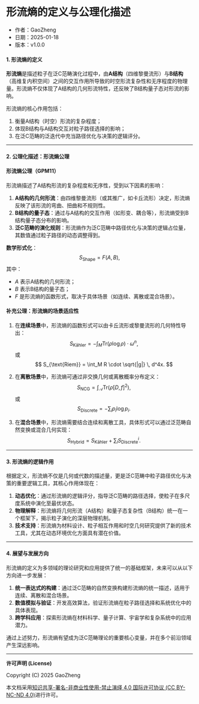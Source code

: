 # **形流熵的定义与公理化描述**

- 作者：GaoZheng
- 日期：2025-01-18
- 版本：v1.0.0

#### **1. 形流熵的定义**

**形流熵**是描述粒子在泛C范畴演化过程中，由**A结构**（四维黎曼流形）与**B结构**（高维复内积空间）之间的交互作用所导致的时空形流复杂性和无序程度的物理量。形流熵不仅体现了A结构的几何形流特性，还反映了B结构量子态对形流的影响。

形流熵的核心作用包括：
1. 衡量A结构（时空）形流的复杂程度；
2. 体现B结构与A结构交互对粒子路径选择的影响；
3. 在泛C范畴的泛迭代中充当路径优化与决策的逻辑评分。

---

#### **2. 公理化描述：形流熵公理**

#### **形流熵公理（GPM11）**
形流熵描述了A结构形流的复杂程度和无序性，受到以下因素的影响：
1. **A结构的几何形流**：由四维黎曼流形（或其推广，如卡丘流形）决定，形流熵反映了该形流的弯曲、扭曲和不规则性。
2. **B结构的量子态**：通过与A结构的交互作用（如形变、耦合等），形流熵受到B结构量子态分布的影响。
3. **泛C范畴的演化规则**：形流熵作为泛C范畴中路径优化与决策的逻辑占位量，其数值通过粒子路径的动态调整得到。

**数学形式化**：
$$
S_{\text{Shape}} = F(A, B),
$$
其中：
- $A$ 表示A结构的几何形流；
- $B$ 表示B结构的量子态；
- $F$ 是形流熵的函数形式，取决于具体场景（如连续、离散或混合场景）。

#### **补充公理：形流熵的场景适应性**
1. 在**连续场景**中，形流熵的函数形式可以由卡丘流形或黎曼流形的几何特性导出：
   $$
   S_{\text{Kähler}} = -\int_M \mathrm{Tr}(\rho \log \rho) \cdot \omega^n,
   $$
   或
   $$
   S_{\text{Riem}} = \int_M R \cdot \sqrt{|g|} \, d^4x.
   $$

2. 在**离散场景**中，形流熵可通过非交换几何或离散概率分布定义：
   $$
   S_{\text{NCG}} = \int_{\mathcal{A}} \mathrm{Tr}(\rho [D, f]^2),
   $$
   或
   $$
   S_{\text{Discrete}} = -\sum_i p_i \log p_i.
   $$

3. 在**混合场景**中，形流熵需要结合连续和离散工具，具体形式可以通过泛范畴自然变换或混合几何实现：
   $$
   S_{\text{Hybrid}} = S_{\text{Kähler}} + \sum_i S_{\text{Discrete}}^i.
   $$

---

#### **3. 形流熵的逻辑作用**

根据定义，形流熵不仅是几何或代数的描述量，更是泛C范畴中粒子路径优化与决策的重要逻辑工具，其核心作用体现在：
1. **动态优化**：通过形流熵的逻辑评分，指导泛C范畴的路径选择，使粒子在多尺度系统中演化至最优状态。
2. **物理解释**：形流熵将几何形流（A结构）和量子态复杂性（B结构）统一在一个框架下，揭示粒子演化的深层物理机制。
3. **技术支持**：形流熵为材料设计、粒子相互作用和时空几何研究提供了新的技术工具，尤其在动态环境优化方面具有潜在价值。

---

#### **4. 展望与发展方向**

形流熵的定义为多领域的理论研究和应用提供了统一的基础框架，未来可以从以下方向进一步发展：
1. **统一表达式的构建**：通过泛C范畴的自然变换构建形流熵的统一描述，适用于连续、离散和混合场景。
2. **数值模拟与验证**：开发高效算法，验证形流熵在粒子路径选择和系统优化中的具体表现。
3. **跨学科应用**：探索形流熵在材料科学、量子计算、宇宙学和复杂系统中的应用潜力。

通过上述努力，形流熵有望成为泛C范畴理论的重要核心变量，并在多个前沿领域产生深远影响。

---

**许可声明 (License)**

Copyright (C) 2025 GaoZheng 

本文档采用[知识共享-署名-非商业性使用-禁止演绎 4.0 国际许可协议 (CC BY-NC-ND 4.0)](https://creativecommons.org/licenses/by-nc-nd/4.0/deed.zh-Hans)进行许可。
